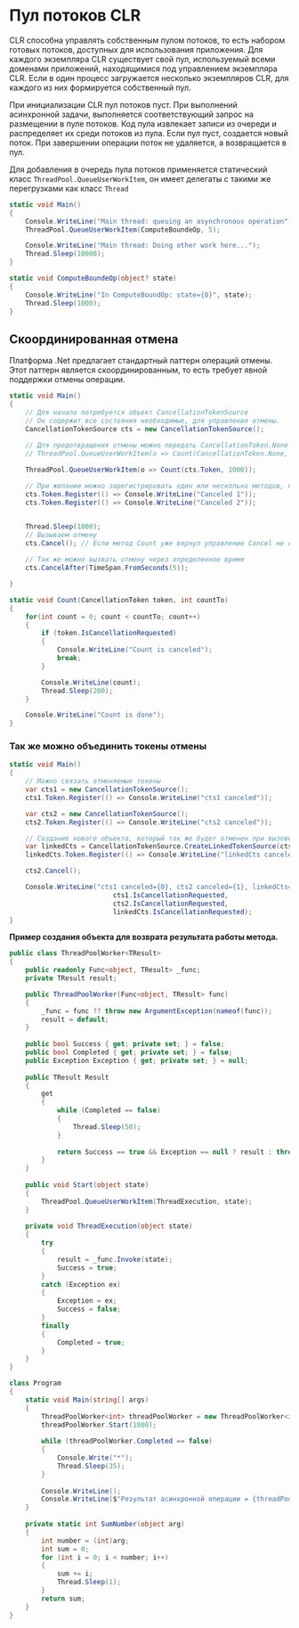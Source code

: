 # Пул потоков CLR

CLR способна управлять собственным пулом потоков, то есть набором готовых потоков, доступных для использования приложения. Для каждого экземпляра CLR существует свой пул, используемый всеми доменами приложений, находящимися под управлением экземпляра CLR. Если в один процесс загружается несколько экземпляров CLR, для каждого из них формируется собственный пул.

При инициализации CLR пул потоков пуст. При выполнений асинхронной задачи, выполняется соответствующий запрос на размещении в пуле потоков. Код пула извлекает записи из очереди и распределяет их среди потоков из пула. Если пул пуст, создается новый поток. При завершении операции поток не удаляется, а возвращается в пул.

Для добавления в очередь пула потоков применяется статический класс `ThreadPool.QueueUserWorkItem`, он имеет делегаты с такими же перегрузками как класс `Thread`

```c#
static void Main()
{
    Console.WriteLine("Main thread: queuing an asynchronous operation");
	ThreadPool.QueueUserWorkItem(ComputeBoundeOp, 5);

    Console.WriteLine("Main thread: Doing other work here...");
    Thread.Sleep(10000);
}

static void ComputeBoundeOp(object? state)
{
    Console.WriteLine("In ComputeBoundOp: state={0}", state);
    Thread.Sleep(1000);
} 
```

## Скоординированная отмена

Платформа .Net предлагает стандартный паттерн операций отмены. Этот паттерн является скоординированным, то есть требует явной поддержки отмены операции.

```c#
static void Main()
{
    // Для начала потребуется объект CancellationTokenSource
    // Он содержит все состояния необходимые, для управления отмены.
    CancellationTokenSource cts = new CancellationTokenSource();

    // Для предотвращения отмены можно передать CancellationToken.None вместо cts.Token
    // ThreadPool.QueueUserWorkItem(o => Count(CancellationToken.None, 1000));
    
    ThreadPool.QueueUserWorkItem(o => Count(cts.Token, 1000));

    // При желании можно зарегистрировать один или несколько методов, которые выполнятся при отмене
    cts.Token.Register(() => Console.WriteLine("Canceled 1"));
    cts.Token.Register(() => Console.WriteLine("Canceled 2"));


    Thread.Sleep(1000);
    // Вызываем отмену
    cts.Cancel(); // Если метод Count уже вернул управление Cancel не окажет никакого эффекта
    
    // Так же можно вызвать отмену через определенное время
    cts.CancelAfter(TimeSpan.FromSeconds(5));

}

static void Count(CancellationToken token, int countTo)
{
    for(int count = 0; count < countTo; count++)
    {
        if (token.IsCancellationRequested)
        {
            Console.WriteLine("Count is canceled");
            break;
        }

        Console.WriteLine(count);
        Thread.Sleep(200);
    }

    Console.WriteLine("Count is done");
}
```

### Так же можно объединить токены отмены

```c#
static void Main()
{
    // Можно связать отменяемые токены
    var cts1 = new CancellationTokenSource();
    cts1.Token.Register(() => Console.WriteLine("cts1 canceled"));

    var cts2 = new CancellationTokenSource();
    cts2.Token.Register(() => Console.WriteLine("cts2 canceled"));

    // Создание нового объекта, который так же будет отменен при вызове токенов cts1 или cts2
    var linkedCts = CancellationTokenSource.CreateLinkedTokenSource(cts1.Token, cts2.Token);
    linkedCts.Token.Register(() => Console.WriteLine("linkedCts canceled"));

    cts2.Cancel();

    Console.WriteLine("cts1 canceled={0}, cts2 canceled={1}, linkedCts={2}",
                          cts1.IsCancellationRequested, 
                          cts2.IsCancellationRequested,
                          linkedCts.IsCancellationRequested);
}
```



**Пример создания объекта для возврата результата работы метода.**

```c#
public class ThreadPoolWorker<TResult>
{
    public readonly Func<object, TResult> _func;
    private TResult result;

    public ThreadPoolWorker(Func<object, TResult> func)
    {
        _func = func ?? throw new ArgumentException(nameof(func));
        result = default;
    }
    
    public bool Success { get; private set; } = false;
    public bool Completed { get; private set; } = false;
    public Exception Exception { get; private set; } = null;
    
    public TResult Result
    {
        get
        {
            while (Completed == false)
            {
                Thread.Sleep(50);
            }
    
            return Success == true && Exception == null ? result : throw Exception;
        }
    }
    
    public void Start(object state)
    {
        ThreadPool.QueueUserWorkItem(ThreadExecution, state);
    }
    
    private void ThreadExecution(object state)
    {
        try
        {
            result = _func.Invoke(state);
            Success = true;
        }
        catch (Exception ex)
        {
            Exception = ex;
            Success = false;
        }
        finally
        {
            Completed = true;
        }
    }
}

class Program
{
    static void Main(string[] args)
    {
        ThreadPoolWorker<int> threadPoolWorker = new ThreadPoolWorker<int>(SumNumber);
        threadPoolWorker.Start(1000);
    
        while (threadPoolWorker.Completed == false)
        {
            Console.Write("*");
            Thread.Sleep(35);
        }
    
        Console.WriteLine();
        Console.WriteLine($"Результат асинхронной операции = {threadPoolWorker.Result:N}");
    }
    
    private static int SumNumber(object arg)
    {
        int number = (int)arg;
        int sum = 0;    
        for (int i = 0; i < number; i++)
        {
            sum += i;
            Thread.Sleep(1);
        }
        return sum;
    }
}
```

